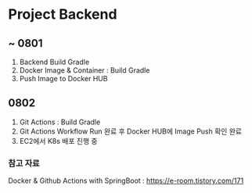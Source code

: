 # Project Backend

## ~ 0801
1. Backend Build Gradle
2. Docker Image & Container : Build Gradle
3. Push Image to Docker HUB

## 0802
1. Git Actions : Build Gradle
2. Git Actions Workflow Run 완료 후 Docker HUB에 Image Push 확인 완료
3. EC2에서 K8s 배포 진행 중 

### 참고 자료 
Docker & Github Actions with SpringBoot : https://e-room.tistory.com/171
